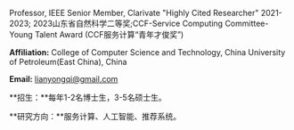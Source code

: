 Professor, IEEE Senior Member, Clarivate "Highly Cited Researcher" 2021-2023; 2023山东省自然科学二等奖;CCF-Service Computing Committee-Young Talent Award (CCF服务计算“青年才俊奖”)

**Affiliation:** College of Computer Science and Technology, China University of Petroleum(East China), China

**Email:** lianyongqi@gmail.com

**招生：**每年1-2名博士生，3-5名硕士生。

**研究方向：**服务计算、人工智能、推荐系统。